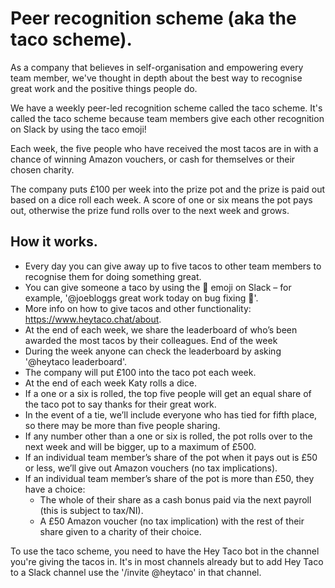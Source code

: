 # Peer recognition scheme (aka the taco scheme).

As a company that believes in self-organisation and empowering every team member, we've thought in depth about the best way to recognise great work and the positive things people do.

We have a weekly peer-led recognition scheme called the taco scheme. It's called the taco scheme because team members give each other recognition on Slack by using the taco emoji!

Each week, the five people who have received the most tacos are in with a chance of winning Amazon vouchers, or cash for themselves or their chosen charity. 

The company puts £100 per week into the prize pot and the prize is paid out based on a dice roll each week. A score of one or six means the pot pays out, otherwise the prize fund rolls over to the next week and grows.

## How it works.


- Every day you can give away up to five tacos to other team members to recognise them for doing something great. 
 - You can give someone a taco by using the :taco: emoji on Slack – for example, '@joebloggs great work today on bug fixing :taco:'.
 - More info on how to give tacos and other functionality: https://www.heytaco.chat/about. 
- At the end of each week, we share the leaderboard of who’s been awarded the most tacos by their colleagues. End of the week
- During the week anyone can check the leaderboard by asking '@heytaco leaderboard'.
- The company will put £100 into the taco pot each week.
- At the end of each week Katy rolls a dice. 
- If a one or a six is rolled, the top five people will get an equal share of the taco pot to say thanks for their great work.
- In the event of a tie, we’ll include everyone who has tied for fifth place, so there may be more than five people sharing.
- If any number other than a one or six is rolled, the pot rolls over to the next week and will be bigger, up to a maximum of £500.
- If an individual team member’s share of the pot when it pays out is £50 or less, we’ll give out Amazon vouchers (no tax implications).
- If an individual team member’s share of the pot is more than £50, they have a choice:
	- The whole of their share as a cash bonus paid via the next payroll (this is subject to tax/NI).
	- A £50 Amazon voucher (no tax implication) with the rest of their share given to a charity of their choice.

To use the taco scheme, you need to have the Hey Taco bot in the channel you're giving the tacos in. It's in most channels already but to add Hey Taco to a Slack channel use the '/invite @heytaco' in that channel.

